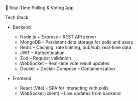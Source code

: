 📘 Real-Time Polling & Voting App

Tech Stack

- Backend

  - Node.js + Express – REST API server
  - MongoDB – Persistent data storage for polls and users
  - Redis – Caching, rate limiting, pub/sub, real-time data
  - JWT – Authentication
  - Zod – Request validation
  - WebSocket – Real-time vote result updates
  - Docker + Docker Compose – Containerization

- Frontend
  - React (Vite) - SPA for interacting with polls
  - WebSocket (client) – Live updates from backend
